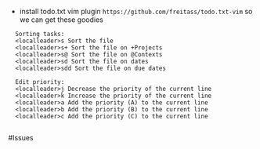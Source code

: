 - install todo.txt vim plugin `https://github.com/freitass/todo.txt-vim` so we can get these goodies
```
  Sorting tasks:
  <localleader>s Sort the file
  <localleader>s+ Sort the file on +Projects
  <localleader>s@ Sort the file on @Contexts
  <localleader>sd Sort the file on dates
  <localleader>sdd Sort the file on due dates
  
  Edit priority:
  <localleader>j Decrease the priority of the current line
  <localleader>k Increase the priority of the current line
  <localleader>a Add the priority (A) to the current line
  <localleader>b Add the priority (B) to the current line
  <localleader>c Add the priority (C) to the current line
  
```

#Issues
